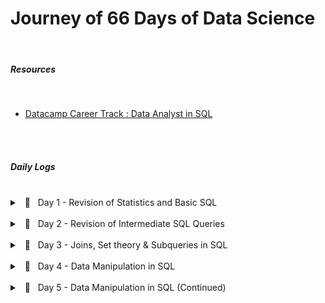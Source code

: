 # Journey of 66 Days of Data Science

<br/>

##### Resources
<br/>

- [Datacamp Career Track : Data Analyst in SQL](https://app.datacamp.com/learn/career-tracks/data-analyst-in-sql)

<br/><br/>
##### Daily Logs
<br/>
<details> 
	<br/>
    <summary> &nbsp; 📝 &nbsp; Day 1 - Revision of Statistics and Basic SQL </summary>

    🗓️ Date: 2023-02-15

<blockquote>
    While taking the course <a href="https://app.datacamp.com/learn/courses/introduction-to-statistics" target="_blank">Introduction to Statistics</a> as part of the track <a href="https://app.datacamp.com/learn/career-tracks/data-analyst-in-sql" target="_blank">Data Analyst in SQL,</a> I had the chance to review probability, distributions, the central limit theorem, correlation, and hypothesis testing. While revising the dependence and conditional probabilities, I was also able to recall the normal and poisson distributions (k = * n). 
</blockquote>

<blockquote>
    I also took <a href="https://app.datacamp.com/learn/courses/introduction-to-sql" target="_blank">Introduction to SQL</a> as part of the same curriculum, which helped me revise the basic sql queries to read and view data from tables. Because of this revision, I learned about "VIEW," a concept I was never aware of before. To summarize, views are virtual tables whose contents are determined by queries. It only allows you to restrict access to the database and does not significantly increase the performance of SQL queries. Nonetheless, it was a useful trick to have in my SQL toolbox for increasing readability.
</blockquote>

</details>

<br/>
<details> 
	<br/>
    <summary> &nbsp; 📝 &nbsp; Day 2 - Revision of Intermediate SQL Queries </summary>

    🗓️ Date: 2023-02-16

<blockquote>
    Continuing on from Day 1, I chose the <a href="https://app.datacamp.com/learn/courses/intermediate-sql" target="_blank">Intermediate SQL</a> course from the same track, which included queries for selecting, filtering, aggregating, sorting, and grouping. Unlike the previous time, I did not get to learn a new concept, but it was a good recollection of all these principles, particularly concerning conventions for writing SQL to promote readability, as I had become a little sloopy regarding this.
</blockquote>

</details>

<br/>
<details> 
	<br/>
    <summary> &nbsp; 📝 &nbsp; Day 3 - Joins, Set theory & Subqueries in SQL </summary>

    🗓️ Date: 2023-02-17

<blockquote>
    I took the course <a href="https://app.datacamp.com/learn/courses/joining-data-in-sql" target="_blank">Joining Data in SQL</a>, the fifth Course under the track <a href="https://app.datacamp.com/learn/career-tracks/data-analyst-in-sql" target="_blank">Data Analyst in SQL</a>. It included an introduction to various types of joins (inner, outer, cross & self) as well as set theory (union, intersect & except) joins. The cross joins and set theory section was incredibly beneficial as my perspective on desiging tables using minimal readable query was expanded due to these concepts.  While I recall reading about it in my undergrad curriculum, putting it into practice has helped me comprehend it much better. In addition, subqueries in the "WHERE", "FROM" and "SELECT" keywords were covered in the course. I had never used subqueries in the "SELECT" & "FROM" section before, hence I learned some cool tricks up my sleeves. I have added some syntaxes that I learned as follows:
</blockquote>

    --- Cross Join Query : creates all possible combinations
    SELECT column_name(s)
    FROM table1
    CROSS JOIN table2;


    --- UNION Operator : shows unique rows
    SELECT column_name(s) FROM table1
    UNION
    SELECT column_name(s) FROM table2;

    --- UNION ALL Operator : shows duplicate rows
    SELECT column_name(s) FROM table1
    UNION ALL
    SELECT column_name(s) FROM table2;

    --- EXCEPT Operator : shows rows not present in the table
    SELECT column_name(s) FROM table1
    EXCEPT
    SELECT column_name(s) FROM table2;


    --- SUBQUERY EXAMPLES
    
        --- Example 1: Sub query with in WHERE
        SELECT name, country_code
        FROM cities
        WHERE name in (
            SELECT capital
            FROM countries
        )

        --- Example 2: Sub query with in SELECT
        SELECT countries.name AS country_name, (
                SELECT COUNT(*)
                FROM cities
                WHERE cities.country_code = country.code 
            ) AS cities_num
        FROM countries

        --- Example 3: Sub query with in FROM
        SELECT coutries.name AS country_name, lang_num
        FROM countries,
            (SELECT code, COUNT(*) AS lang_num
            FROM languages
            GROUP BY code) AS sub
        WHERE countries.code = sub.code
        ORDER BY lang_num DESC;

</details>


<br/>
<details> 
	<br/>
    <summary> &nbsp; 📝 &nbsp; Day 4 - Data Manipulation in SQL </summary>

    🗓️ Date: 2023-02-20

<blockquote>
    Machine learning, the most trending topic in today's generation is nothing more than a series of if and else statements. With SQL, a similar scenario occurs when you use the CASE statement to insert new values into a table based on existing records. To be more specific, the first module in <a href="https://app.datacamp.com/learn/courses/data-manipulation-in-sql" target="_blank">Data Manipulation in SQL</a> that I took,' 'We'll Take the CASE' module focused on using case statements to generate labels, probability, and percentage based on supplied criteria. While accounting for only one-quarter of the course, this subject proved useful in a variety of ways. The following are some examples of the statement:

</blockquote>

    --- CASE Statement Example
    SELECT title,
        length,
        CASE
            WHEN length> 0 AND length <= 50 
                THEN 'Short'
            WHEN length > 50 AND length <= 120 
                THEN 'Medium'
            WHEN length> 120 
                THEN 'Long'
            ELSE
                'Outlier'
        END AS duration
    FROM film
    ORDER BY title;


    --- CASE Statement : Count Example
    SELECT 
        c.name AS country,
        -- Count games from the 2012/2013 season
        count(CASE WHEN m.season = '2012/2013' 
                THEN m.id ELSE NULL end) AS matches_2012_2013
    FROM country AS c
    LEFT JOIN match AS m
    ON c.id = m.country_id
    -- Group by country name alias
    GROUP BY country;


    --- CASE Statement : Percentage Example
    SELECT 
        c.name AS country,
        -- Round the percentage of tied games to 2 decimal points
        ROUND(AVG(CASE WHEN m.season='2013/2014' AND m.home_goal = m.away_goal THEN 1
                WHEN m.season='2013/2014' AND m.home_goal != m.away_goal THEN 0
                END),2) AS pct_ties_2013_2014,
        ROUND(AVG(CASE WHEN m.season='2014/2015' AND m.home_goal = m.away_goal THEN 1
                WHEN m.season='2014/2015' AND m.home_goal != m.away_goal THEN 0
                END),2) AS pct_ties_2014_2015
    FROM country AS c
    LEFT JOIN matches AS m
    ON c.id = m.country_id
    GROUP BY country;
</details>



<br/>
<details> 
	<br/>
    <summary> &nbsp; 📝 &nbsp; Day 5 - Data Manipulation in SQL (Continued)</summary>

    🗓️ Date: 2023-02-21

<blockquote>
    Continuing the remaining modules <a href="https://app.datacamp.com/learn/courses/data-manipulation-in-sql" target="_blank">Data Manipulation in SQL</a> course, I was able to gain insights on Simple Subqueires Joins, Correlated Subqueries (takes higher processing time), Multiple/Nested Subqueries, and Common Table Expressions (CTE). These concepts were handful in allowing to perform complex actions within SQL and gain data points that I once thought were only possible through pandas (a python library).

    However, more significantly, I learned about window functions and the various types, such as Over, Rank, Partition, and Slide, throughout this course. While I had seen it before, I had never utilized it in practice, and I am pleased that this course allowed me to do so. Aggregating on columns that aren't in the grouping columns is likely the most useful skill to have, especially when doing comparative analysis.
</blockquote>

    --- Correlated subquery with multiple conditions 
    SELECT 
        -- Select country ID, date, home, and away goals from match
        main.country_id,
        main.date,
        main.home_goal,
        main.away_goal
    FROM match AS main
    WHERE 
        -- Filter for matches with the highest number of goals scored
        (home_goal + away_goal) > 
            (SELECT MAX(home_goal + sub.away_goal)
            FROM match AS sub
            WHERE main.country_id = sub.country_id
                AND main.season = sub.season);
    

    --- Common Table Expressions
    WITH match_list AS (
        SELECT 
            country_id, 
            id
        FROM match
    -- Select league and count of matches from the CTE
    SELECT
        l.name AS league,
        COUNT(match_list.id) AS matches
    FROM league AS l
    -- Join the CTE to the league table
    LEFT JOIN match_list ON l.id = match_list.country_id
    GROUP BY l.name;


    --- Window Function

        -- Example 1 : Over function
        SELECT 
            m.id, 
            c.name AS country, 
            m.season,
            m.home_goal,
            m.away_goal,
            -- Use a window to include the aggregate average in each row
            AVG(m.home_goal + m.away_goal) OVER() AS overall_avg
        FROM match AS m
        LEFT JOIN country AS c ON m.country_id = c.id;

        -- Example 2 : Rank function 
        SELECT 
            l.name AS league,
            AVG(m.home_goal + m.away_goal) AS avg_goals,
            -- Rank each league according to the average goals
            RANK() OVER(ORDER BY AVG(m.home_goal + m.away_goal) DESC) AS league_rank
        FROM league AS l
        LEFT JOIN match AS m 
        ON l.id = m.country_id
        WHERE m.season = '2011/2012'
        GROUP BY l.name
        ORDER BY league_rank;


        -- Example 3 : Partition function 
        SELECT 
            c.name,
            m.season, 
            (home_goal + away_goal) AS goals,
            AVG(home_goal + away_goal) 
                OVER(PARTITION BY m.season, c.name) AS season_country_avg
        FROM country AS c
        LEFT JOIN match AS m
        ON c.id = m.country_id;

        -- Example 4 : Sliding Function
        SELECT 
            date,
            home_goal,
            away_goal,
            -- Create a running total and running average of home goals
            SUM(home_goal) OVER(ORDER BY date 
                ROWS BETWEEN UNBOUNDED PRECEDING AND CURRENT ROW) AS running_total,
            AVG(home_goal) OVER(ORDER BY date 
                ROWS BETWEEN UNBOUNDED PRECEDING AND CURRENT ROW) AS running_avg
        FROM match
        WHERE 
            hometeam_id = 9908 
            AND season = '2011/2012';

</details>
